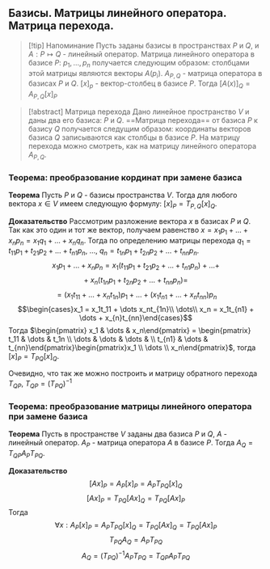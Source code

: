 ## Базисы. Матрицы линейного оператора. Матрица перехода.

> [!tip] Напоминание
> Пусть заданы базисы в пространствах $P$ и $Q$, и $A: P \mapsto Q$ - линейный оператор. Матрица линейного оператора в базисе $P$: $p_1, \dots, p_n$ получается следующим образом: столбцами этой матрицы являются векторы $A(p_i)$. $A_{P, Q}$ - матрица оператора в базисах $P$ и $Q$. $[x]_p$ - вектор-столбец в базисе $P$. Тогда $[A(x)]_Q = A_{P, Q}[x]_P$


> [!abstract] Матрица перехода
> Дано линейное пространство $V$ и даны два его базиса: $P$ и $Q$. ==Матрица перехода== от базиса $P$ к базису $Q$ получается следущим образом: координаты векторов базиса $Q$ записываются как столбцы в базисе $P$. На матрицу перехода можно смотреть, как на матрицу линейного оператора $A_{P, Q}$.

### Теорема: преобразование кординат при замене базиса
**Теорема**
Пусть $P$ и $Q$ - базисы пространства $V$. Тогда для любого вектора $x \in V$ имеем следующую формулу: $[x]_P = T_{P,Q}[x]_Q$.

**Доказательство**
Рассмотрим разложение вектора $x$ в базисах $P$ и $Q$. Так как это один и тот же вектор, получаем равенство $x = x_1p_1 + \dots + x_np_n = x_1q_1 + \dots + x_nq_n$. Тогда по определению матрицы перехода $q_1 = t_{11}p_1 + t_{21}p_2 + \dots + t_{n1}p_n,\ \dots,$ $q_n = t_{1n}p_1 + t_{2n}p_2 + \dots + t_{nn}p_n$. $$x_1p_1 + \dots + x_np_n = x_1(t_{11}p_1 + t_{21}p_2 + \dots +t_{n1}p_n) + \dots + $$$$+\ x_n(t_{1n}p_1 + t_{2n}p_2 + \dots +t_{nn}p_n) =$$
$$= (x_1t_{11} + \dots + x_nt_{1n})p_1 + \dots + (x_1t_{n1} + \dots + x_nt_{nn})p_n$$
$$\begin{cases}x_1 = x_1t_11 + \dots x_nt_{1n}\\ \dots\\ x_n = x_1t_{n1} + \dots + x_{n}t_{nn}\end{cases}$$
Тогда $\begin{pmatrix} x_1 & \dots & x_n\end{pmatrix} = \begin{pmatrix} t_11 & \dots & t_1n \\ \dots & \dots & \dots &  \\ t_{n1} & \dots & t_{nn}\end{pmatrix}\begin{pmatrix}x_1 \\ \dots \\ x_n\end{pmatrix}$, тогда $[x]_P = T_{PQ}[x]_Q$.

Очевидно, что так же можно построить и матрицу обратного перехода $T_{QP}$, $T_{QP} = (T_{PQ})^{-1}$

### Теорема: преобразование матрицы линейного оператора при замене базиса
**Теорема**
Пусть в пространстве $V$ заданы два базиса $P$ и $Q$, $A$ - линейный оператор. $A_P$ - матрица оператора $A$ в базисе $P$. Тогда $A_Q = T_{QP}A_PT_{PQ}$.

**Доказательство**
$$[Ax]_P = A_P[x]_P = A_PT_{PQ}[x]_Q$$$$[Ax]_P=T_{PQ} [Ax]_Q = T_{PQ}[Ax]_P$$
Тогда $$\forall x: A_P[x]_P = A_PT_{PQ}[x]_Q = T_{PQ} [Ax]_Q = T_{PQ}[Ax]_P$$ $$T_{PQ}A_Q = A_PT_{PQ}$$
$$A_{Q} = (T_{PQ})^{-1}A_PT_{PQ} = T_{QP}A_PT_{PQ}$$
